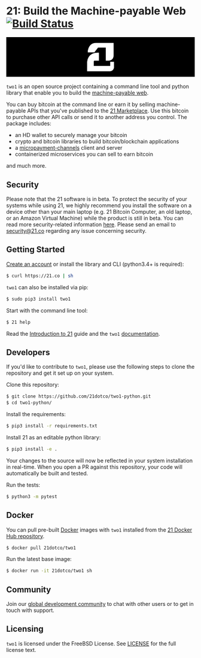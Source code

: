 # 21: Build the Machine-payable Web [![Build Status](https://travis-ci.com/21dotco/two1-python.svg?branch=master)](https://travis-ci.com/21dotco/two1-python)

![21 logo](docs/img/21_banner.png "21")

`two1` is an open source project containing a command line tool and python library that enable you to build the [machine-payable web](https://21.co).

You can buy bitcoin at the command line or earn it by selling machine-payable APIs that you've published to the [21 Marketplace](https://21.co/mkt). Use this bitcoin to purchase other API calls or send it to another address you control. The package includes:

- an HD wallet to securely manage your bitcoin
- crypto and bitcoin libraries to build bitcoin/blockchain applications
- a [micropayment-channels](https://21.co/learn/intro-to-micropayment-channels/) client and server
- containerized microservices you can sell to earn bitcoin

and much more.

## Security

Please note that the 21 software is in beta. To protect the security of your systems while using 21, we highly recommend you install the software on a device other than your main laptop (e.g. 21 Bitcoin Computer, an old laptop, or an Amazon Virtual Machine) while the product is still in beta. You can read more security-related information [here](https://21.co/learn/security/). Please send an email to [security@21.co](mailto://support@21.co) regarding any issue concerning security.

## Getting Started

[Create an account](https://21.co) or install the library and CLI (python3.4+ is required):

``` bash
$ curl https://21.co | sh
```

`two1` can also be installed via pip:

``` bash
$ sudo pip3 install two1
```

Start with the command line tool:

``` bash
$ 21 help
```

Read the [Introduction to 21](https://21.co/learn/intro-to-21/) guide and the `two1` [documentation](https://21.co/learn/#reference-21-library).

## Developers

If you'd like to contribute to `two1`, please use the following steps to clone the repository and get it set up on your system.

Clone this repository:

``` bash
$ git clone https://github.com/21dotco/two1-python.git
$ cd two1-python/
```

Install the requirements:

``` bash
$ pip3 install -r requirements.txt
```

Install 21 as an editable python library:

``` bash
$ pip3 install -e .
```

Your changes to the source will now be reflected in your system installation in real-time. When you open a PR against this repository, your code will automatically be built and tested.

Run the tests:

``` bash
$ python3 -m pytest
```

## Docker

You can pull pre-built [Docker](https://www.docker.com/) images with `two1` installed from the [21 Docker Hub repository](https://hub.docker.com/r/21dotco/two1).

``` bash
$ docker pull 21dotco/two1
```

Run the latest base image:

``` bash
$ docker run -it 21dotco/two1 sh
```

## Community

Join our [global development community](https://slack.21.co) to chat with other users or to get in touch with support.

## Licensing

`two1` is licensed under the FreeBSD License. See [LICENSE](https://github.com/21dotco/two1-python/blob/master/LICENSE) for the full license text.
